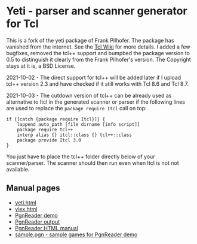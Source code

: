 # Yeti - parser and scanner generator for Tcl

This is a fork of the yeti package of Frank Pilhofer. The package has vanished
from the internet. See the [Tcl Wiki](https://wiki.tcl-lang.org/page/Yeti) for
more details. I added a few bugfixes, removed the tcl++ support and bumpbed
the package version to 0.5 to distinguish it clearly from the Frank Pilhofer's
version. The Copyright stays at it is, a BSD License.

2021-10-02 - The direct support for tcl++ will be added later if I upload tcl++ version 2.3
and have checked if it still works with Tcl 8.6 and Tcl 8.7.

2021-10-03 - The cutdown version of tcl++ can be already used as alternative to Itcl in the generated
scanner or parser if the following lines are used to replace the `package require Itcl` call on top:

```
if {[catch {package require Itcl}]} {
    lappend auto_path [file dirname [info script]]
    package require tcl++
    interp alias {} itcl::class {} tcl++::class
    package provide Itcl 3.0
} 
```

You just have to place the tcl++ folder directly below of your scanner/parser.
The scanner should then run even when Itcl is not not available.

## Manual pages

* [yeti.html](https://htmlpreview.github.io/?https://github.com/mittelmark/yeti/blob/master/yeti.html)
* [ylex.html](https://htmlpreview.github.io/?https://github.com/mittelmark/yeti/blob/master/ylex.html)
* [PgnReader demo](https://github.com/mittelmark/yeti/blob/main/demo/PgnReader.tcl)
* [PgnReader output](https://github.com/mittelmark/yeti/blob/main/demo/PgnReader-0.1.tm)
* [PgnReader HTML manual](https://htmlpreview.github.io/?https://github.com/mittelmark/yeti/blob/master/demo/PgnReader.html)
* [sample.pgn - sample games for PgnReader demo](https://github.com/mittelmark/yeti/blob/main/demo/sample.pgn)

